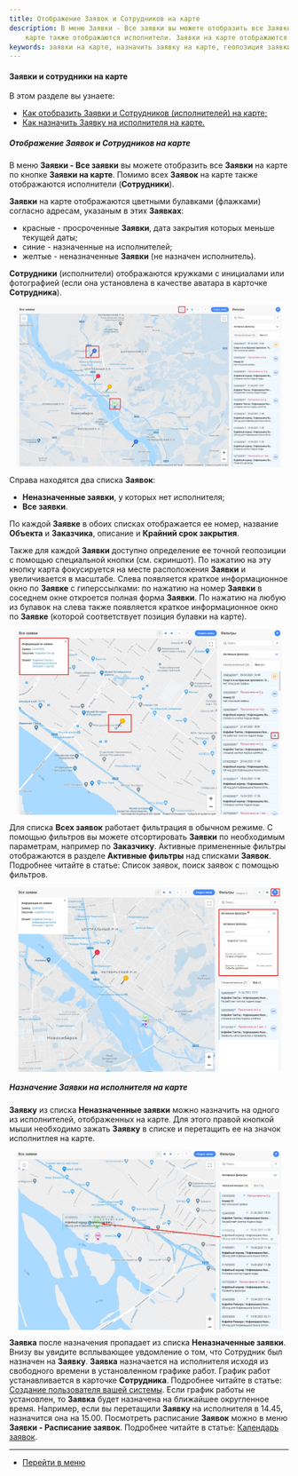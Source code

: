 ```yaml
---
title: Отображение Заявок и Сотрудников на карте
description: В меню Заявки - Все заявки вы можете отобразить все Заявки на карте по кнопке Заявки на карте. Помимо всех Заявок на
    карте также отображаются исполнители. Заявки на карте отображаются цветными булавками (флажками) согласно адресам, указаным в этих Заявках.
keywords: заявки на карте, назначить заявку на карте, геопозиция заявки, адрес заявки,  hubex, хабекс, хубекс, хабикс
---
```


#### Заявки и сотрудники на карте
В этом разделе вы узнаете:
<html>
<meta charset="utf-8">

<ul>
    <li><a href="#ticketsonmap">Как отобразить Заявки и Сотрудников (исполнителей) на карте;</a></li>
    <li><a href="#engineersonmap">Как назначить Заявку на исполнителя на карте.</a></li>

</ul>
</html>

<body>
<h5 id="ticketsonmap">Отображение Заявок и Сотрудников на карте</h5>
<p>В меню <strong>Заявки - Все заявки</strong> вы можете отобразить все <strong>Заявки</strong> на карте по кнопке <strong>Заявки на карте</strong>. Помимо всех <strong>Заявок</strong> на
    карте также отображаются исполнители (<strong>Сотрудники</strong>).</p>

<p><strong>Заявки</strong> на карте отображаются цветными булавками (флажками) согласно адресам, указаным в этих <strong>Заявках</strong>:</p>
<ul>
    <li>красные - просроченные <strong>Заявки</strong>, дата закрытия которых меньше текущей даты;</li>
    <li>синие - назначенные на исполнителей;</li>
    <li>желтые - неназначенные <strong>Заявки</strong> (не назначен исполнитель).</li>
</ul>
<p><strong>Сотрудники</strong> (исполнители) отображаются кружками с инициалами или фотографией (если она установлена в качестве аватара
    в карточке <strong>Сотрудника</strong>).</p>
  <div>
        <img style="margin: 0 auto; display: block; max-width: 95%;"
             src="/attachments/images/FAQ/USER/TicketsOnMap/TicketsOnMap.jpg"/>
    </div>



<p>Справа находятся два списка <strong>Заявок</strong>: </p>
<ul>
    <li><strong>Неназначенные заявки</strong>, у которых нет исполнителя;</li>
    <li><strong>Все заявки</strong>.</li>
</ul>
<p>По каждой <strong>Заявке</strong> в обоих списках отображается ее номер, название <strong>Объекта</strong> и <strong>Заказчика</strong>, описание и <strong>Крайний срок закрытия</strong>.</p>
<p>Также для каждой <strong>Заявки</strong> доступно определение ее точной геопозиции с помощью специальной кнопки (см. скриншот). По нажатию на эту кнопку карта
    фокусируется на месте расположения <strong>Заявки</strong> и увеличивается в масштабе. Слева появляется краткое информационное окно по <strong>Заявке</strong> с гиперссылками: по нажатию на номер <strong>Заявки</strong> в соседнем окне откроется полная форма <strong>Заявки</strong>. По нажатию на любую из булавок на слева также появляется краткое информационное окно по <strong>Заявке</strong> (которой соответствует позиция булавки
    на карте).
 </p>
  <div>
        <img style="margin: 0 auto; display: block; max-width: 95%;"
             src="/attachments/images/FAQ/USER/TicketsOnMap/TicketsOnMap2.jpg"/>
    </div>

   <p>Для списка <strong>Всех заявок</strong> работает фильтрация в обычном режиме. С помощью фильтров вы можете отсортировать <strong>Заявки</strong> по необходимым параметрам, например по <strong>Заказчику</strong>. Активные примененные фильтры отображаются в разделе <strong>Активные фильтры</strong> над списками <strong>Заявок</strong>. Подробнее читайте в статье: <a htrf="https://wiki.hubex.ru/docs/FAQ/RU/user/Filters.html">Список заявок, поиск заявок с помощью фильтров</a>. </p>
     <div>
        <img style="margin: 0 auto; display: block; max-width: 95%;"
             src="/attachments/images/FAQ/USER/TicketsOnMap/TicketsOnMap4.jpg"/>
    </div>

<h5 id="engineersonmap">Назначение Заявки на исполнителя на карте</h5>
<p><strong>Заявку</strong> из списка <strong>Неназначенные заявки</strong> можно назначить на одного из исполнителей, отображенных на карте. Для этого
    правой кнопкой мыши необходимо зажать <strong>Заявку</strong> в списке и перетащить ее на значок исполнитлея на карте.</p>
 <div>
        <img style="margin: 0 auto; display: block; max-width: 95%;"
             src="/attachments/images/FAQ/USER/TicketsOnMap/TicketsOnMap3.jpg"/>
    </div>
<p><strong>Заявка</strong> после назначения пропадает из списка <strong>Неназначенные заявки</strong>. Внизу вы увидите всплывающее увдомление о том, что
    Сотрудник был назначен на <strong>Заявку</strong>. <strong>Заявка</strong> назначается на исполнителя исходя из свободного времени в установленном
    графике работ. График работ устанавливается в карточке <strong>Сотрудника</strong>. Подробнее читайте в статье: <a
            href="https://wiki.hubex.ru/docs/FAQ/RU/user/CreatingUser.html">Создание пользователя
        вашей системы</a>. Если график работы не установлен, то <strong>Заявка</strong> будет назначена на ближайшее округленное время.
    Например, если вы перетащили <strong>Заявку</strong> на исполнителя в 14.45, назначится она на 15.00. Посмотреть расписание <strong>Заявок</strong>
    можно в меню <strong>Заявки - Расписание заявок</strong>. Подробнее читайте в статье: <a
            href="https://wiki.hubex.ru/docs/FAQ/RU/user/Calendar.html">Календарь заявок</a>.</p>
</body>


___
- [Перейти в меню](http://wiki.hubex.ru)
